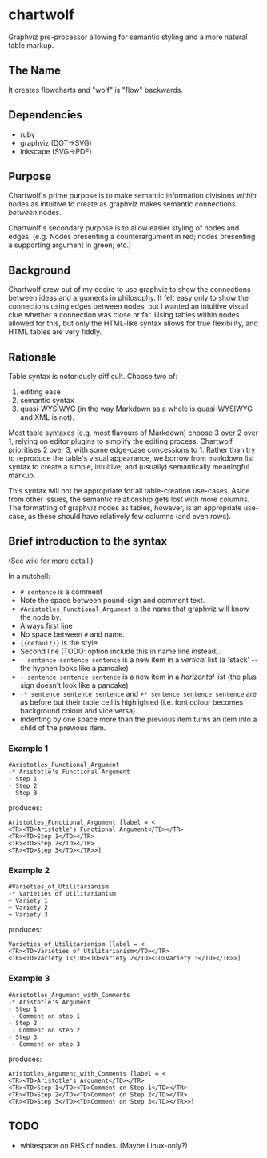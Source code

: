 # chartwolf
Graphviz pre-processor allowing for semantic styling and a more natural table markup.

## The Name

It creates flowcharts and "wolf" is "flow" backwards.

## Dependencies

- ruby
- graphviz (DOT->SVG)
- inkscape (SVG->PDF)

## Purpose

Chartwolf's prime purpose is to make semantic information divisions *within* nodes as intuitive to create as graphviz makes semantic connections *between* nodes.

Chartwolf's secondary purpose is to allow easier styling of nodes and edges. (e.g. Nodes presenting a counterargument in red; nodes presenting a supporting argument in green; etc.)

## Background

Chartwolf grew out of my desire to use graphviz to show the connections between ideas and arguments in philosophy. It felt easy only to show the connections using edges between nodes, but I wanted an intuitive visual clue whether a connection was close or far. Using tables within nodes allowed for this, but only the HTML-like syntax allows for true flexibility, and HTML tables are very fiddly.

## Rationale

Table syntax is notoriously difficult. Choose two of:
1. editing ease
2. semantic syntax
3. quasi-WYSIWYG (in the way Markdown as a whole is quasi-WYSIWYG and XML is not).

Most table syntaxes (e.g. most flavours of Markdown) choose 3 over 2 over 1, relying on editor plugins to simplify the editing process. Chartwolf prioritises 2 over 3, with some edge-case concessions to 1. Rather than try to reproduce the table's visual appearance, we borrow from markdown list syntax to create a simple, intuitive, and (usually) semantically meaningful markup. 

This syntax will not be appropriate for all table-creation use-cases. Aside from other issues, the semantic relationship gets lost with more columns. The formatting of graphviz nodes as tables, however, is an appropriate use-case, as these should have relatively few columns (and even rows).

## Brief introduction to the syntax

(See wiki for more detail.)

In a nutshell:

- `# sentence` is a comment
 - Note the space between pound-sign and comment text.
- `#Aristotles_Functional_Argument` is the name that graphviz will know the node by.
 - Always first line
 - No space between `#` and name.
- `{{default}}` is the style.
 - Second line (TODO: option include this in name line instead).
- `- sentence sentence sentence` is a new item in a *vertical* list (a 'stack' -- the hyphen looks like a pancake)
- `+ sentence sentence sentence` is a new item in a *horizontal* list (the plus sign doesn't look like a pancake)
- `-* sentence sentence sentence` and `+* sentence sentence sentence` are as before but their table cell is highlighted (i.e. font colour becomes background colour and vice versa).
- indenting by one space more than the previous item turns an item into a child of the previous item.

### Example 1

```
#Aristotles_Functional_Argument
-* Aristotle's Functional Argument
- Step 1
- Step 2
- Step 3
```
produces:
```
Aristotles_Functional_Argument [label = <
<TR><TD>Aristotle's Functional Argument</TD></TR>
<TR><TD>Step 1</TD></TR>
<TR><TD>Step 2</TD></TR>
<TR><TD>Step 3</TD></TR>>]
```

### Example 2

```
#Varieties_of_Utilitarianism
-* Varieties of Utilitarianism
+ Variety 1
+ Variety 2
+ Variety 3
```
produces:
```
Varieties_of_Utilitarianism [label = <
<TR><TD>Varieties of Utilitarianism</TD></TR>
<TR><TD>Variety 1</TD><TD>Variety 2</TD><TD>Variety 3</TD></TR>>]
```

### Example 3

```
#Aristotles_Argument_with_Comments
-* Aristotle's Argument
- Step 1
 - Comment on step 1
- Step 2
 - Comment on step 2
- Step 3
 - Comment on step 3
```
produces:
```
Aristotles_Argument_with_Comments [label = <
<TR><TD>Aristotle's Argument</TD></TR>
<TR><TD>Step 1</TD><TD>Comment on Step 1</TD></TR>
<TR><TD>Step 2</TD><TD>Comment on Step 2</TD></TR>
<TR><TD>Step 3</TD><TD>Comment on Step 3</TD></TR>>]
```

## TODO

- whitespace on RHS of nodes. (Maybe Linux-only?)
